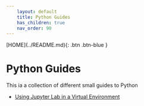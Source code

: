 ```yaml
---
    layout: default
    title: Python Guides
    has_children: true
    nav_order: 90
---
```


<span class="fs-1">
[HOME](../README.md){: .btn .btn-blue }
</span>

# Python Guides
This ia a collection of different small guides to Python

- [Using Jupyter Lab in a Virtual Environment](Using_Jupyter_Lab_in_Virtual_Environme.md)